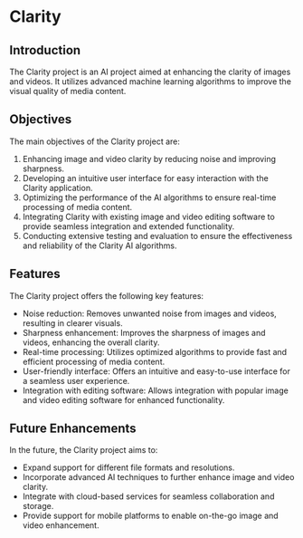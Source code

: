 # Clarity

## Introduction
The Clarity project is an AI project aimed at enhancing the clarity of images and videos. It utilizes advanced machine learning algorithms to improve the visual quality of media content.

## Objectives
The main objectives of the Clarity project are:
1. Enhancing image and video clarity by reducing noise and improving sharpness.
2. Developing an intuitive user interface for easy interaction with the Clarity application.
3. Optimizing the performance of the AI algorithms to ensure real-time processing of media content.
4. Integrating Clarity with existing image and video editing software to provide seamless integration and extended functionality.
5. Conducting extensive testing and evaluation to ensure the effectiveness and reliability of the Clarity AI algorithms.

## Features
The Clarity project offers the following key features:
- Noise reduction: Removes unwanted noise from images and videos, resulting in clearer visuals.
- Sharpness enhancement: Improves the sharpness of images and videos, enhancing the overall clarity.
- Real-time processing: Utilizes optimized algorithms to provide fast and efficient processing of media content.
- User-friendly interface: Offers an intuitive and easy-to-use interface for a seamless user experience.
- Integration with editing software: Allows integration with popular image and video editing software for enhanced functionality.

## Future Enhancements
In the future, the Clarity project aims to:
- Expand support for different file formats and resolutions.
- Incorporate advanced AI techniques to further enhance image and video clarity.
- Integrate with cloud-based services for seamless collaboration and storage.
- Provide support for mobile platforms to enable on-the-go image and video enhancement.



